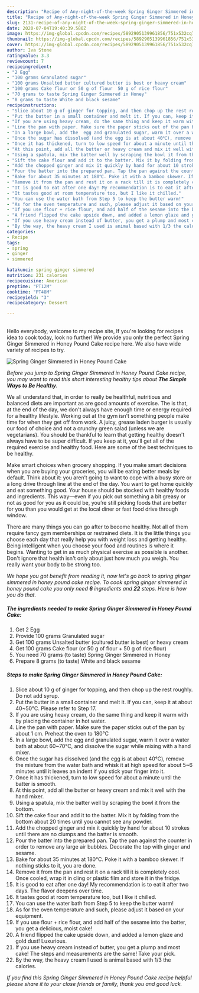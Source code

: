 ```yaml
---
description: "Recipe of Any-night-of-the-week Spring Ginger Simmered in Honey Pound Cake"
title: "Recipe of Any-night-of-the-week Spring Ginger Simmered in Honey Pound Cake"
slug: 2131-recipe-of-any-night-of-the-week-spring-ginger-simmered-in-honey-pound-cake
date: 2020-07-04T19:40:39.580Z
image: https://img-global.cpcdn.com/recipes/5892905139961856/751x532cq70/spring-ginger-simmered-in-honey-pound-cake-recipe-main-photo.jpg
thumbnail: https://img-global.cpcdn.com/recipes/5892905139961856/751x532cq70/spring-ginger-simmered-in-honey-pound-cake-recipe-main-photo.jpg
cover: https://img-global.cpcdn.com/recipes/5892905139961856/751x532cq70/spring-ginger-simmered-in-honey-pound-cake-recipe-main-photo.jpg
author: Iva Stone
ratingvalue: 3.3
reviewcount: 7
recipeingredient:
- "2 Egg"
- "100 grams Granulated sugar"
- "100 grams Unsalted butter cultured butter is best or heavy cream"
- "100 grams Cake flour or 50 g of flour  50 g of rice flour"
- "70 grams to taste Spring Ginger Simmered in Honey"
- "8 grams to taste White and black sesame"
recipeinstructions:
- "Slice about 10 g of ginger for topping, and then chop up the rest roughly. Do not add syrup."
- "Put the butter in a small container and melt it. If you can, keep it at about 40~50℃. Please refer to Step 17."
- "If you are using heavy cream, do the same thing and keep it warm with by placing the container in hot water."
- "Line the pan with paper. Make sure the paper sticks out of the pan by about 1 cm. Preheat the oven to 180℃"
- "In a large bowl, add the  egg and granulated sugar, warm it over a water bath at about 60~70℃, and dissolve the sugar while mixing with a hand mixer."
- "Once the sugar has dissolved (and the egg is at about 40℃), remove the mixture from the water bath and whisk it at high speed for about 5~6 minutes until it leaves an indent if you stick your finger into it."
- "Once it has thickened, turn to low speed for about a minute until the batter is smooth."
- "At this point, add all the butter or heavy cream and mix it well with the hand mixer."
- "Using a spatula, mix the batter well by scraping the bowl it from the bottom."
- "Sift the cake flour and add it to the batter. Mix it by folding from the bottom about 20 times until you cannot see any powder."
- "Add the chopped ginger and mix it quickly by hand for about 10 strokes until there are no clumps and the batter is smooth."
- "Pour the batter into the prepared pan. Tap the pan against the counter in order to remove any large air bubbles. Decorate the top with ginger and sesame."
- "Bake for about 35 minutes at 180℃. Poke it with a bamboo skewer. If nothing sticks to it, you are done."
- "Remove it from the pan and rest it on a rack till it is completely cool. Once cooled, wrap it in cling or plastic film and store it in the fridge."
- "It is good to eat after one day! My recommendation is to eat it after two days. The flavor deepens over time."
- "It tastes good at room temperature too, but I like it chilled."
- "You can use the water bath from Step 5 to keep the butter warm!"
- "As for the oven temperature and such, please adjust it based on your equipment."
- "If you use flour + rice flour, and add half of the sesame into the batter, you get a delicious, moist cake!"
- "A friend flipped the cake upside down, and added a lemon glaze and gold dust! Luxurious."
- "If you use heavy cream instead of butter, you get a plump and most cake! The steps and measurements are the same! Take your pick."
- "By the way, the heavy cream I used is animal based with 1/3 the calories."
categories:
- Recipe
tags:
- spring
- ginger
- simmered

katakunci: spring ginger simmered 
nutrition: 231 calories
recipecuisine: American
preptime: "PT12M"
cooktime: "PT48M"
recipeyield: "3"
recipecategory: Dessert

---
```

<br>
Hello everybody, welcome to my recipe site, If you're looking for recipes idea to cook today, look no further! We provide you only the perfect Spring Ginger Simmered in Honey Pound Cake recipe here. We also have wide variety of recipes to try.
<br>


![Spring Ginger Simmered in Honey Pound Cake](https://img-global.cpcdn.com/recipes/5892905139961856/751x532cq70/spring-ginger-simmered-in-honey-pound-cake-recipe-main-photo.jpg)

<i>Before you jump to Spring Ginger Simmered in Honey Pound Cake recipe, you may want to read this short interesting healthy tips about <strong>The Simple Ways to Be Healthy</strong>.</i>

We all understand that, in order to really be healthful, nutritious and balanced diets are important as are good amounts of exercise. The  is that, at the end of the day, we don't always have enough time or energy required for a healthy lifestyle. Working out at the gym isn't something people make time for when they get off from work. A juicy, grease laden burger is usually our food of choice and not a crunchy green salad (unless we are vegetarians). You should be thankful to learn that getting healthy doesn't always have to be super difficult. If you keep at it, you'll get all of the required exercise and healthy food. Here are some of the best techniques to be healthy.

Make smart choices when grocery shopping. If you make smart decisions when you are buying your groceries, you will be eating better meals by default. Think about it: you aren’t going to want to cope with a busy store or a long drive through line at the end of the day. You want to get home quickly and eat something good. Your house should be stocked with healthy foods and ingredients. This way—even if you pick out something a bit greasy or not as good for you as it could be, you’re still picking foods that are better for you than you would get at the local diner or fast food drive through window.

There are many things you can go after to become healthy. Not all of them require fancy gym memberships or restrained diets. It is the little things you choose each day that really help you with weight loss and getting healthy. Being intelligent when you choose your food and routines is where it begins. Wanting to get in as much physical exercise as possible is another. Don't ignore that health isn't only about just how much you weigh. You really want your body to be strong too. 


<i>We hope you got benefit from reading it, now let's go back to spring ginger simmered in honey pound cake recipe. To cook spring ginger simmered in honey pound cake you only need <strong>6</strong> ingredients and <strong>22</strong> steps. Here is how you do that.
</i>

##### The ingredients needed to make Spring Ginger Simmered in Honey Pound Cake:

1. Get 2 Egg
1. Provide 100 grams Granulated sugar
1. Get 100 grams Unsalted butter (cultured butter is best) or heavy cream
1. Get 100 grams Cake flour (or 50 g of flour + 50 g of rice flour)
1. You need 70 grams (to taste) Spring Ginger Simmered in Honey
1. Prepare 8 grams (to taste) White and black sesame


##### Steps to make Spring Ginger Simmered in Honey Pound Cake:

1. Slice about 10 g of ginger for topping, and then chop up the rest roughly. Do not add syrup.
1. Put the butter in a small container and melt it. If you can, keep it at about 40~50℃. Please refer to Step 17.
1. If you are using heavy cream, do the same thing and keep it warm with by placing the container in hot water.
1. Line the pan with paper. Make sure the paper sticks out of the pan by about 1 cm. Preheat the oven to 180℃
1. In a large bowl, add the  egg and granulated sugar, warm it over a water bath at about 60~70℃, and dissolve the sugar while mixing with a hand mixer.
1. Once the sugar has dissolved (and the egg is at about 40℃), remove the mixture from the water bath and whisk it at high speed for about 5~6 minutes until it leaves an indent if you stick your finger into it.
1. Once it has thickened, turn to low speed for about a minute until the batter is smooth.
1. At this point, add all the butter or heavy cream and mix it well with the hand mixer.
1. Using a spatula, mix the batter well by scraping the bowl it from the bottom.
1. Sift the cake flour and add it to the batter. Mix it by folding from the bottom about 20 times until you cannot see any powder.
1. Add the chopped ginger and mix it quickly by hand for about 10 strokes until there are no clumps and the batter is smooth.
1. Pour the batter into the prepared pan. Tap the pan against the counter in order to remove any large air bubbles. Decorate the top with ginger and sesame.
1. Bake for about 35 minutes at 180℃. Poke it with a bamboo skewer. If nothing sticks to it, you are done.
1. Remove it from the pan and rest it on a rack till it is completely cool. Once cooled, wrap it in cling or plastic film and store it in the fridge.
1. It is good to eat after one day! My recommendation is to eat it after two days. The flavor deepens over time.
1. It tastes good at room temperature too, but I like it chilled.
1. You can use the water bath from Step 5 to keep the butter warm!
1. As for the oven temperature and such, please adjust it based on your equipment.
1. If you use flour + rice flour, and add half of the sesame into the batter, you get a delicious, moist cake!
1. A friend flipped the cake upside down, and added a lemon glaze and gold dust! Luxurious.
1. If you use heavy cream instead of butter, you get a plump and most cake! The steps and measurements are the same! Take your pick.
1. By the way, the heavy cream I used is animal based with 1/3 the calories.


<i>If you find this Spring Ginger Simmered in Honey Pound Cake recipe helpful please share it to your close friends or family, thank you and good luck.</i>
